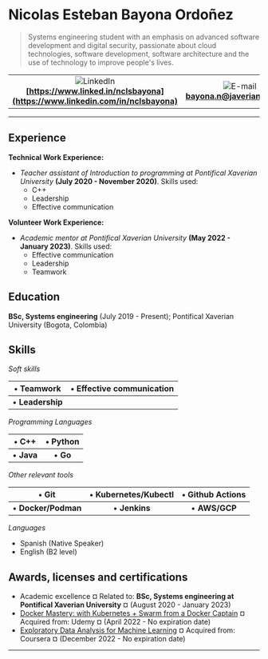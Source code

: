 Nicolas Esteban Bayona Ordoñez
============

> Systems engineering student with an emphasis on advanced software development and digital security, passionate about cloud technologies, software development, software architecture and the use of technology to improve people's lives.

|   |   |   |
|:-:|:-:|:-:|
| ![LinkedIn](https://raw.githubusercontent.com/nclsbayona/MyResume/master/linkedin-logo.png) **[https://www.linked.in/nclsbayona](https://www.linkedin.com/in/nclsbayona)** | ![E-mail](https://raw.githubusercontent.com/nclsbayona/MyResume/master/email-logo.png) **[bayona.n@javeriana.edu.co](mailto:bayona.n@javeriana.edu.co)** | ![Website](https://raw.githubusercontent.com/nclsbayona/MyResume/master/website-logo.png) **[https://nclsbayona.github.io](https://nclsbayona.github.io)**
---

Experience
----------
**Technical Work Experience:**

   - _Teacher assistant of Introduction to programming at Pontifical Xaverian University_ **(July 2020 - November 2020)**. Skills used:
     - C++
     - Leadership
     - Effective communication
     
**Volunteer Work Experience:**

  - _Academic mentor at Pontifical Xaverian University_ **(May 2022 - January 2023)**. Skills used:
    - Effective communication
    - Leadership
    - Teamwork

Education
---------

**BSc, Systems engineering** (July 2019 - Present); Pontifical Xaverian University (Bogota, Colombia)

**Skills**
--------------------------
  
_Soft skills_

| • **Teamwork**  | • **Effective communication** |
|:---------------:|:-----------------------------:|
| • **Leadership** |     |

_Programming Languages_

| • **C++**  | • **Python** |
|:----------:|:------------:|
| • **Java** | • **Go**     |

_Other relevant tools_

| • **Git**             | • **Kubernetes/Kubectl** | • **Github Actions** |
|:---------------------:|:--------------------------:|:--------------------:|
| • **Docker/Podman** | • **Jenkins** | • **AWS/GCP**            |

_Languages_

- Spanish (Native Speaker)
- English (B2 level)

Awards, licenses and certifications
----------------------------------------
- Academic excellence ¤ Related to: **BSc, Systems engineering at Pontifical Xaverian University** ¤ (August 2020 - January 2023)
- [Docker Mastery: with Kubernetes + Swarm from a Docker Captain](https://www.udemy.com/certificate/UC-464729cf-7e83-4cda-8990-f3632121d329/) ¤ Acquired from: Udemy ¤ (April 2022 - No expiration date)
- [Exploratory Data Analysis for Machine Learning](https://coursera.org/verify/FVGG93FLQ357) ¤ Acquired from: Coursera ¤ (December 2022 - No expiration date)
 
------
